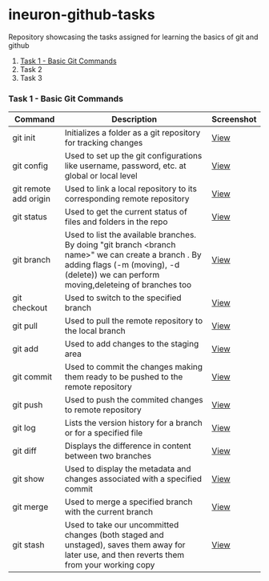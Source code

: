 # ineuron-github-tasks
Repository showcasing the tasks assigned for learning the basics of git and github

1. [Task 1 - Basic Git Commands](#task-1---basic-git-commands)
2. Task 2
3. Task 3

### Task 1 - Basic Git Commands

| Command | Description | Screenshot |
| --- | --- | --- |
| git init | Initializes a folder as a git repository for tracking changes | [View](/images/git_init_screenshot.png) |
| git config | Used to set up the git configurations like username, password, etc. at global or local level | [View](/images/git_config_screenshots.png) |
| git remote add origin <remote git repo url> | Used to link a local repository to its corresponding remote repository| [View](/images/git_remote_add_origin_screenshot.png) |
| git status | Used to get the current status of files and folders in the repo | [View](/images/git_status_screenshot.png) |
| git branch | Used to list the available branches. By doing "git branch \<branch name\>" we can create a branch . By adding flags (-m (moving), -d (delete)) we can perform moving,deleteing of branches too | [View](/images/git_branch_screenshot.png) |
| git checkout | Used to switch to the specified branch | [View](/images/git_checkout_screenshot.png) |
| git pull | Used to pull the remote repository to the local branch | [View](/images/git_pull_screenshot.png) |
| git add | Used to add changes to the staging area | [View](/images/git_add_screenshot.png) |
| git commit | Used to commit the changes making them ready to be pushed to the remote repository | [View](/images/git_commit_screenshot.png) |
| git push | Used to push the commited changes to remote repository | [View](/images/git_push_screenshot.png) |
| git log | Lists the version history for a branch or for a specified file | [View](/images/git_log_screenshot.png) |
| git diff | Displays the difference in content between two branches | [View](/images/git_diff_screenshot.png) |
| git show | Used to display the metadata and changes associated with a specified commit | [View](/images/git_show_screenshot.png) |
| git merge | Used to merge a specified branch with the current branch | [View](/images/git_merge_screenshot.png) |
| git stash | Used to take our uncommitted changes (both staged and unstaged), saves them away for later use, and then reverts them from your working copy | [View](/images/git_stash_screenshot.png) |